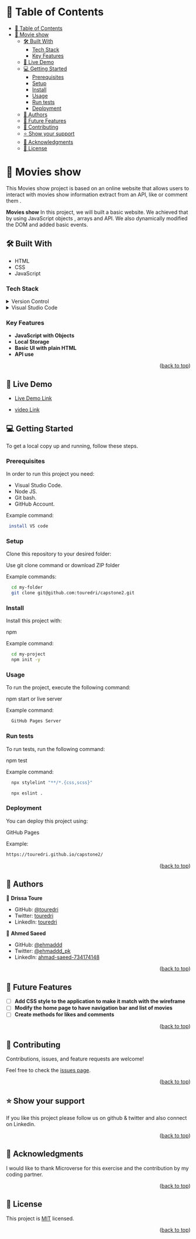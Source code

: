 <a name="readme-top"></a>

<!-- TABLE OF CONTENTS -->

# 📗 Table of Contents

- [📗 Table of Contents](#-table-of-contents)
- [📖 Movie show ](#-capstone2-)
  - [🛠 Built With ](#-built-with-)
    - [Tech Stack ](#tech-stack-)
    - [Key Features ](#key-features-)
  - [🚀 Live Demo ](#-live-demo-)
  - [💻 Getting Started ](#-getting-started-)
    - [Prerequisites](#prerequisites)
    - [Setup](#setup)
    - [Install](#install)
    - [Usage](#usage)
    - [Run tests](#run-tests)
    - [Deployment](#deployment)
  - [👥 Authors ](#-authors-)
  - [🔭 Future Features ](#-future-features-)
  - [🤝 Contributing ](#-contributing-)
  - [⭐️ Show your support ](#️-show-your-support-)
  - [🙏 Acknowledgments ](#-acknowledgments-)
  - [📝 License ](#-license-)

<!-- PROJECT DESCRIPTION -->

# 📖 Movies show <a name="about-project"></a>

This Movies show project is based on an online website that allows users to interact with movies show information extract from an API, like or comment them .

**Movies show** In this project, we will built a basic website. We achieved that by using JavaScript objects , arrays and API. We also dynamically modified the DOM and added basic events.

## 🛠 Built With <a name="built-with"></a>

- HTML
- CSS
- JavaScript

### Tech Stack <a name="tech-stack"></a>

<details>
  <summary>Version Control</summary>
  <ul>
    <li><a href="https://github.com/">Git Hub</a></li>
  </ul>
</details>

<details>
  <summary>Visual Studio Code</summary>
  <ul>
    <li><a href="https://code.visualstudio.com">Visual Studio Code</a></li>
  </ul>
</details>

<!-- Features -->

### Key Features <a name="key-features"></a>

- **JavaScript with Objects**
- **Local Storage**
- **Basic UI with plain HTML**
- **API use**

<p align="right">(<a href="#readme-top">back to top</a>)</p>

## 🚀 Live Demo <a name="live-demo"></a>


- [Live Demo Link](https://touredri.github.io/capston2/dist/)


- [video Link](https://drive.google.com/file/d/1CmKDTYLoWaoMq6Abk9OEii_iFcYd-MCh/view?usp=share_link)

<!-- GETTING STARTED -->

## 💻 Getting Started <a name="getting-started"></a>

To get a local copy up and running, follow these steps.

### Prerequisites

In order to run this project you need:

- Visual Studio Code.
- Node JS.
- Git bash.
- GitHub Account.

Example command:

```sh
 install VS code
```

### Setup

Clone this repository to your desired folder:

Use git clone command or download ZIP folder

Example commands:

```sh
  cd my-folder
  git clone git@github.com:touredri/capstone2.git
```

### Install

Install this project with:

npm

Example command:

```sh
  cd my-project
  npm init -y
```

### Usage

To run the project, execute the following command:

npm start or live server

Example command:

```sh
  GitHub Pages Server
```

### Run tests

To run tests, run the following command:

npm test

Example command:

```sh
  npx stylelint "**/*.{css,scss}"
```

```sh
  npx eslint .
```

### Deployment

You can deploy this project using:

GitHub Pages

Example:

```sh
https://touredri.github.io/capstone2/
```

<p align="right">(<a href="#readme-top">back to top</a>)</p>

<!-- AUTHORS -->

## 👥 Authors <a name="authors"></a>

👤 **Drissa Toure**

- GitHub: [@touredri](https://github.com/touredri)
- Twitter: [touredri](https://twitter.com/touredri)
- LinkedIn: [touredri](https://www.linkedin.com/in/touredri/)

👤 **Ahmed Saeed**

- GitHub: [@ehmaddd](https://github.com/ehmaddd/)
- Twitter: [@ehmaddd_pk](https://twitter.com/ehmaddd_pk)
- LinkedIn: [ahmad-saeed-734174148](https://www.linkedin.com/in/ahmad-saeed-734174148/)

<p align="right">(<a href="#readme-top">back to top</a>)</p>

<!-- FUTURE FEATURES -->

## 🔭 Future Features <a name="future-features"></a>

- [ ] **Add CSS style to the application to make it match with the wireframe**
- [ ] **Modify the home page to have navigation bar and list of movies**
- [ ] **Create methods for likes and comments**

<p align="right">(<a href="#readme-top">back to top</a>)</p>

<!-- CONTRIBUTING -->

## 🤝 Contributing <a name="contributing"></a>

Contributions, issues, and feature requests are welcome!

Feel free to check the [issues page](https://github.com/touredri/todolist/issues).

<p align="right">(<a href="#readme-top">back to top</a>)</p>

<!-- SUPPORT -->

## ⭐️ Show your support <a name="support"></a>

If you like this project please follow us on github & twitter and also connect on Linkedin.

<p align="right">(<a href="#readme-top">back to top</a>)</p>

<!-- ACKNOWLEDGEMENTS -->

## 🙏 Acknowledgments <a name="acknowledgements"></a>

I would like to thank Microverse for this exercise and the contribution by my coding partner.

<p align="right">(<a href="#readme-top">back to top</a>)</p>

<!-- LICENSE -->

## 📝 License <a name="license"></a>

This project is [MIT](./LICENSE) licensed.

<p align="right">(<a href="#readme-top">back to top</a>)</p>
